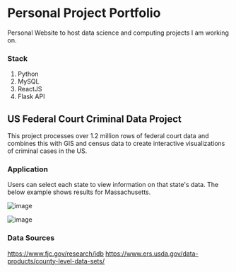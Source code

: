 # Personal Project Portfolio

Personal Website to host data science and computing projects I am working on.

### Stack

1. Python
2. MySQL
3. ReactJS
4. Flask API

## US Federal Court Criminal Data Project

This project processes over 1.2 million rows of federal court data and combines this with GIS and census data to create interactive visualizations of criminal cases in the US. 

### Application
Users can select each state to view information on that state's data. The below example shows results for Massachusetts.

![image](https://github.com/shanthni/shanth-app/assets/57296126/fc44d21f-67fc-4308-890e-6c1aeb74902e)

![image](https://github.com/shanthni/shanth-app/assets/57296126/1e7cb237-25f9-44a6-94bb-98b725058647)

### Data Sources

https://www.fjc.gov/research/idb
https://www.ers.usda.gov/data-products/county-level-data-sets/
   



